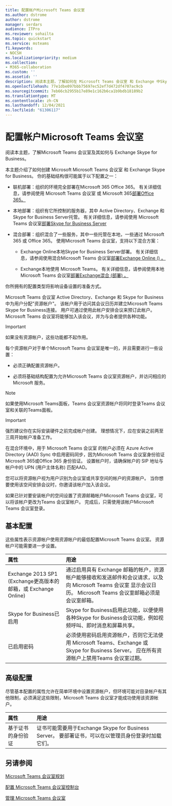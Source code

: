 ```yaml
---
title: 配置帐户Microsoft Teams 会议室
ms.author: dstrome
author: dstrome
manager: serdars
audience: ITPro
ms.reviewer: sohailta
ms.topic: quickstart
ms.service: msteams
f1.keywords:
- NOCSH
ms.localizationpriority: medium
ms.collection:
- M365-collaboration
ms.custom: ''
ms.assetid: ''
description: 阅读本主题，了解如何在 Microsoft Teams 会议室 和 Exchange 中Skype for Business。
ms.openlocfilehash: 77e1dbe097bbb75697ec52ef7d472df4707ac9cb
ms.sourcegitcommit: 7eb66cb2955b17e89e1c162b6ca1b9bdb18189b2
ms.translationtype: MT
ms.contentlocale: zh-CN
ms.lasthandoff: 12/04/2021
ms.locfileid: "61306117"
---
```

# <a name="configure-accounts-for-microsoft-teams-rooms"></a>配置帐户Microsoft Teams 会议室
 
阅读本主题，了解Microsoft Teams 会议室及其如何与 Exchange Skype for Business。
  
本主题介绍了如何创建 Microsoft Microsoft Teams 会议室 和 Exchange Skype for Business。 你的基础结构很可能属于以下配置之一：
  
- 联机部署：组织的环境完全部署在Microsoft 365 Office 365。 有关详细信息，请参阅使用 Microsoft Teams 会议室 或 Microsoft 365[部署Office 365。](with-office-365.md)
    
- 本地部署：组织有它所控制的服务器，其中 Active Directory、Exchange 和 Skype for Business Server托管。 有关详细信息，请参阅使用 Microsoft Teams 会议室[部署Skype for Business Server](with-skype-for-business-server-2015.md)
    
- 混合部署：组织混合了一些服务，其中一些托管在本地，一些通过 Microsoft 365 或 Office 365。 使用Microsoft Teams 会议室，支持以下混合方案：
    
  - Exchange Online本地Skype for Business Server部署。 有关详细信息，请参阅使用混合Microsoft Teams 会议室[部署Exchange Online () 。 ](with-exchange-online.md)
    
  - Exchange本地使用 Microsoft Teams。 有关详细信息，请参阅使用本地Microsoft Teams 会议室[部署Exchange混合 (部署) 。 ](with-exchange-on-premises.md)
    
你所拥有的配置类型将影响设备设置的准备方式。
  
Microsoft Teams 会议室 Active Directory、Exchange 和 Skype for Business 中为用户分配"资源帐户"。 该帐户用于访问其会议日历并建立Microsoft Teams Skype for Business连接。 用户可通过使用此帐户安排会议来预订此帐户。 Microsoft Teams 会议室将能够加入该会议，并为与会者提供各种功能。
  
> [!IMPORTANT]
> 如果没有资源帐户，这些功能都不起作用。 
  
每个资源帐户对于单个Microsoft Teams 会议室是唯一的，并且需要进行一些设置：
  
- 必须正确配置资源帐户。
    
- 必须将基础结构配置为允许Microsoft Teams 会议室资源帐户，并访问相应的Microsoft 服务。

> [!NOTE] 
> 如果使用Microsoft Teams面板，Teams 会议室资源帐户将同时登录Teams 会议室和关联的Teams面板。
    
> [!IMPORTANT]
> 强烈建议你在实际安装硬件之前完成帐户创建。 理想情况下，应在安装之前两至三周开始帐户准备工作。
> 

在混合环境中，用于 Microsoft Teams 会议室 的帐户必须在 Azure Active Directory (AAD) Sync 中启用密码同步，因为Microsoft Teams 会议室身份验证Microsoft 365或Office 365 身份验证。 设置帐户时，请确保帐户的 SIP 地址与帐户中的 UPN (用户主体名称) 匹配AAD。 
  
您可以将资源帐户视为用户识别为会议室或共享空间的帐户的资源帐户。 当你想要使用该空间安排会议时，你邀请该帐户加入该会议。
  
如果已针对要安装帐户的空间设置了资源邮箱帐户Microsoft Teams 会议室，可以将该帐户更改为Teams 会议室帐户。 完成后，只需使用该帐户Microsoft Teams 会议室登录。
  
## <a name="basic-configuration"></a>基本配置

这些属性表示资源帐户使用资源帐户的最低配置Microsoft Teams 会议室。 资源帐户可能需要进一步设置。
  
|**属性**|**用途**|
|:-----|:-----|
|Exchange 2013 SP1 (Exchange更高版本的邮箱，或 Exchange Online)   <br/> |通过启用具有 Exchange 邮箱的帐户，资源帐户能够接收和发送邮件和会议请求，以及向 Microsoft Teams 会议室 显示会议日历。 Microsoft Teams 会议室邮箱必须是会议室邮箱。  <br/> |
|Skype for Business已启用  <br/> |Skype for Business启用此功能，以便使用各种Skype for Business会议功能，例如视频呼叫、即时消息和屏幕共享。  <br/> |
|已启用密码  <br/> |必须使用密码启用资源帐户，否则它无法使用 Microsoft Teams、Exchange 或 Skype for Business Server。 应在所有资源帐户上禁用Teams 会议室过期。   <br/> |
   
## <a name="advanced-configuration"></a>高级配置

尽管基本配置的属性允许在简单环境中设置资源帐户，但环境可能对目录帐户有其他限制，必须满足这些限制，Microsoft Teams 会议室才能成功使用该资源帐户。
  
|**属性**|**用途**|
|:-----|:-----|
|基于证书的身份验证  <br/> |证书可能需要用于Exchange Skype for Business Server。 要部署证书，可以在以管理员身份登录时加载它们。  <br/> |
  
## <a name="see-also"></a>另请参阅

[Microsoft Teams 会议室规划](rooms-plan.md)
  
[配置 Microsoft Teams 会议室控制台](console.md)
  
[管理 Microsoft Teams 会议室](rooms-manage.md)
